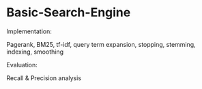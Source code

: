 # Basic-Search-Engine

Implementation:

  Pagerank, BM25, tf-idf, query term expansion, stopping, stemming, indexing, smoothing

Evaluation:

  Recall & Precision analysis
